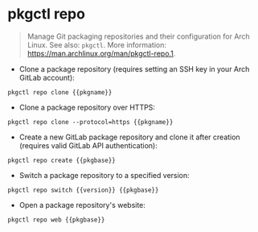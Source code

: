 # pkgctl repo

> Manage Git packaging repositories and their configuration for Arch Linux.
> See also: `pkgctl`.
> More information: <https://man.archlinux.org/man/pkgctl-repo.1>.

- Clone a package repository (requires setting an SSH key in your Arch GitLab account):

`pkgctl repo clone {{pkgname}}`

- Clone a package repository over HTTPS:

`pkgctl repo clone --protocol=https {{pkgname}}`

- Create a new GitLab package repository and clone it after creation (requires valid GitLab API authentication):

`pkgctl repo create {{pkgbase}}`

- Switch a package repository to a specified version:

`pkgctl repo switch {{version}} {{pkgbase}}`

- Open a package repository's website:

`pkgctl repo web {{pkgbase}}`

